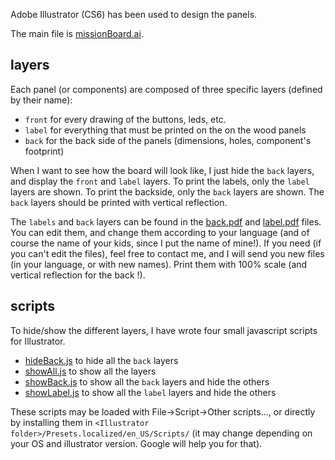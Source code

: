 Adobe Illustrator (CS6) has been used to design the panels.

The main file is [missionBoard.ai](../design/missionBoard.ai).

## layers

Each panel (or components) are composed of three specific layers (defined by their name):
- `front` for every drawing of the buttons, leds, etc.
- `label` for everything that must be printed on the on the wood panels
- `back` for the back side of the panels (dimensions, holes, component's footprint)

When I want to see how the board will look like, I just hide the `back` layers, and display the `front` and `label` layers.
To print the labels, only the `label` layers are shown. To print the backside, only the `back` layers are shown.
The `back` layers should be printed with vertical reflection.

The `labels` and `back` layers can be found in the [back.pdf](../design/back.pdf) and [label.pdf](../design/label.pdf) files. You can edit them, and change them according to your language (and of course the name of your kids, since I put the name of mine!). If you need (if you can't edit the files), feel free to contact me, and I will send you new files (in your language, or with new names). 
Print them with 100% scale (and vertical reflection for the back !).


## scripts
To hide/show the different layers, I have wrote four small javascript scripts for Illustrator.
- [hideBack.js](../design/hideBack.js) to hide all the `back` layers
- [showAll.js](../design/showAll.js) to show all the layers
- [showBack.js](../design/showBack.js) to show all the `back` layers and hide the others
- [showLabel.js](../design/showLabel.js) to show all the `label` layers and hide the others

These scripts may be loaded with File->Script->Other scripts..., or directly by installing them in `<Illustrator folder>/Presets.localized/en_US/Scripts/` (it may change depending on your OS and illustrator version. Google will help you for that).


